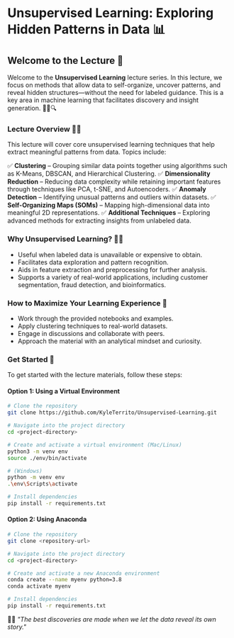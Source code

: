 # Unsupervised Learning: Exploring Hidden Patterns in Data 📊

## Welcome to the Lecture 🚀
Welcome to the **Unsupervised Learning** lecture series. In this lecture, we focus on methods that allow data to self-organize, uncover patterns, and reveal hidden structures—without the need for labeled guidance. This is a key area in machine learning that facilitates discovery and insight generation. 🕵️‍♂️🔍

### Lecture Overview 🤖🔬
This lecture will cover core unsupervised learning techniques that help extract meaningful patterns from data. Topics include:

✅ **Clustering** – Grouping similar data points together using algorithms such as K-Means, DBSCAN, and Hierarchical Clustering.
✅ **Dimensionality Reduction** – Reducing data complexity while retaining important features through techniques like PCA, t-SNE, and Autoencoders.
✅ **Anomaly Detection** – Identifying unusual patterns and outliers within datasets.
✅ **Self-Organizing Maps (SOMs)** – Mapping high-dimensional data into meaningful 2D representations.
✅ **Additional Techniques** – Exploring advanced methods for extracting insights from unlabeled data. 

### Why Unsupervised Learning? 🤷‍♂️
- Useful when labeled data is unavailable or expensive to obtain.
- Facilitates data exploration and pattern recognition.
- Aids in feature extraction and preprocessing for further analysis.
- Supports a variety of real-world applications, including customer segmentation, fraud detection, and bioinformatics.

### How to Maximize Your Learning Experience 🎯
- Work through the provided notebooks and examples.
- Apply clustering techniques to real-world datasets.
- Engage in discussions and collaborate with peers.
- Approach the material with an analytical mindset and curiosity.

### Get Started 🚀
To get started with the lecture materials, follow these steps:

#### Option 1: Using a Virtual Environment
```sh
# Clone the repository
git clone https://github.com/KyleTerrito/Unsupervised-Learning.git

# Navigate into the project directory
cd <project-directory>

# Create and activate a virtual environment (Mac/Linux)
python3 -m venv env
source ./env/bin/activate

# (Windows)
python -m venv env
.\env\Scripts\activate

# Install dependencies
pip install -r requirements.txt
```

#### Option 2: Using Anaconda
```sh
# Clone the repository
git clone <repository-url>

# Navigate into the project directory
cd <project-directory>

# Create and activate a new Anaconda environment
conda create --name myenv python=3.8
conda activate myenv

# Install dependencies
pip install -r requirements.txt
```

🤖✨ _"The best discoveries are made when we let the data reveal its own story."_

